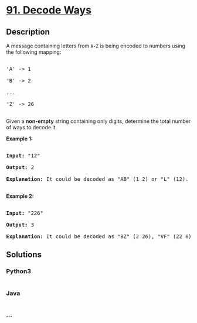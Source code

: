 # [91. Decode Ways](https://leetcode.com/problems/decode-ways)

## Description
<p>A message containing letters from <code>A-Z</code> is being encoded to numbers using the following mapping:</p>



<pre>

&#39;A&#39; -&gt; 1

&#39;B&#39; -&gt; 2

...

&#39;Z&#39; -&gt; 26

</pre>



<p>Given a <strong>non-empty</strong> string containing only digits, determine the total number of ways to decode it.</p>



<p><strong>Example 1:</strong></p>



<pre>

<strong>Input:</strong> &quot;12&quot;

<strong>Output:</strong> 2

<strong>Explanation:</strong>&nbsp;It could be decoded as &quot;AB&quot; (1 2) or &quot;L&quot; (12).

</pre>



<p><strong>Example 2:</strong></p>



<pre>

<strong>Input:</strong> &quot;226&quot;

<strong>Output:</strong> 3

<strong>Explanation:</strong>&nbsp;It could be decoded as &quot;BZ&quot; (2 26), &quot;VF&quot; (22 6), or &quot;BBF&quot; (2 2 6).</pre>




## Solutions


<!-- tabs:start -->

### **Python3**

```python

```

### **Java**

```java

```

### **...**
```

```

<!-- tabs:end -->